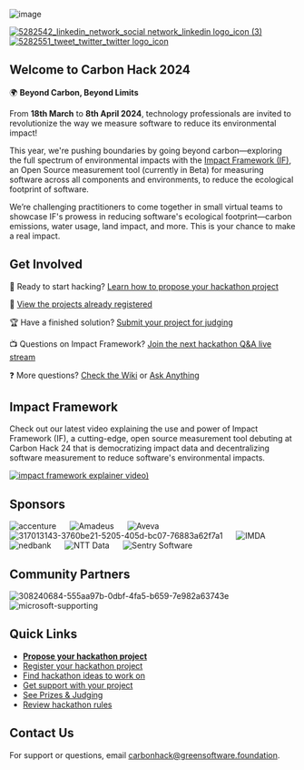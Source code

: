 ![image](https://github.com/Green-Software-Foundation/hack/assets/20337337/f7a0f478-e5ad-4d5c-bb5d-395426e2a42a)

[![5282542_linkedin_network_social network_linkedin logo_icon (3)](https://github.com/Green-Software-Foundation/hack/assets/11027021/91f684ab-31bd-4834-9802-c353eea8cc22)](https://www.linkedin.com/company/green-software-foundation/)
[![5282551_tweet_twitter_twitter logo_icon](https://github.com/Green-Software-Foundation/hack/assets/11027021/8b6dfd31-02b1-4115-a05c-3116f5af3d1e)](https://twitter.com/gsfcommunity)

## Welcome to Carbon Hack 2024

🌍 **Beyond Carbon, Beyond Limits**

From **18th March** to **8th April 2024**, technology professionals are invited to revolutionize the way we measure software to reduce its environmental impact! 

This year, we're pushing boundaries by going beyond carbon—exploring the full spectrum of environmental impacts with the [Impact Framework (IF)](https://if.greensoftware.foundation/), an Open Source measurement tool (currently in Beta) for measuring software across all components and environments, to reduce the ecological footprint of software.

We’re challenging practitioners to come together in small virtual teams to showcase IF's prowess in reducing software's ecological footprint—carbon emissions, water usage, land impact, and more. This is your chance to make a real impact.

## Get Involved

🚀 Ready to start hacking? [Learn how to propose your hackathon project](https://github.com/Green-Software-Foundation/hack/wiki/Participant-Guide#i-want-to-lead-a-hackathon-project)

🚧 [View the projects already registered](https://github.com/Green-Software-Foundation/hack/issues)

🏆 Have a finished solution? [Submit your project for judging](https://github.com/Green-Software-Foundation/hack/wiki/Submit-your-project-for-judging)

📺 Questions on Impact Framework? [Join the next hackathon Q&A live stream](https://grnsft.org/hack/live/github)

❓ More questions? [Check the Wiki](https://github.com/Green-Software-Foundation/hack/wiki) or [Ask Anything](https://github.com/Green-Software-Foundation/hack/discussions/categories/ask-anything)

## Impact Framework

Check out our latest video explaining the use and power of Impact Framework (IF), a cutting-edge, open source measurement tool debuting at Carbon Hack 24 that is democratizing impact data and decentralizing software measurement to reduce software's environmental impacts.

[![impact framework explainer video)](https://github.com/Green-Software-Foundation/hack/assets/11027021/541b9e21-85ab-47ab-8d43-c8e2111408a7)](https://www.youtube.com/watch?v=msk-55owTeM)

## Sponsors

![accenture](https://github.com/Green-Software-Foundation/hack/assets/11027021/6fd00c6a-e04b-4bba-abaf-23c61b1c33ab)&nbsp;&nbsp;&nbsp;&nbsp;&nbsp;
![Amadeus](https://github.com/Green-Software-Foundation/hack/assets/11027021/f1adcd5f-b4a2-40f2-a7dc-dd14e026ee6e)&nbsp;&nbsp;&nbsp;&nbsp;&nbsp;
![Aveva](https://github.com/Green-Software-Foundation/hack/assets/11027021/0fe4278a-1404-4788-aa13-bb2bc80df122)&nbsp;&nbsp;&nbsp;&nbsp;&nbsp;
![317013143-3760be21-5205-405d-bc07-76883a62f7a1](https://github.com/Green-Software-Foundation/hack/assets/11027021/6bcb2157-9603-4bd3-a994-fdd76b4e2de7)&nbsp;&nbsp;&nbsp;&nbsp;&nbsp;
![IMDA](https://github.com/Green-Software-Foundation/hack/assets/11027021/f7c7dae4-4c7b-4186-b7d9-ce572dd70539)&nbsp;&nbsp;&nbsp;&nbsp;&nbsp;
![nedbank](https://github.com/Green-Software-Foundation/hack/assets/11027021/00a04999-b2b5-47e1-8d92-ef88e070c3ea)&nbsp;&nbsp;&nbsp;&nbsp;&nbsp;
![NTT Data](https://github.com/Green-Software-Foundation/hack/assets/11027021/efd28da8-a0cc-4181-8582-9a252957df9a)&nbsp;&nbsp;&nbsp;&nbsp;&nbsp;
![Sentry Software](https://github.com/Green-Software-Foundation/hack/assets/11027021/e5bf0d65-9ba5-4d3e-be37-10bfb5671470)

## Community Partners

![308240684-555aa97b-0dbf-4fa5-b659-7e982a63743e](https://github.com/Green-Software-Foundation/hack/assets/11027021/a915b641-f7bc-46e8-aca9-09f2daeca601)&nbsp;&nbsp;&nbsp;&nbsp;&nbsp;
![microsoft-supporting](https://github.com/Green-Software-Foundation/hack/assets/11027021/d45e6f38-0b74-498a-a811-f501ae5a9d1e)

## Quick Links

* **[Propose your hackathon project](https://github.com/Green-Software-Foundation/hack/issues/new?labels=draft&projects=Green-Software-Foundation%2Fprojects%2F47&template=hackathon-project.yml&title=%5BYour+project+name%5D)**
* [Register your hackathon project](https://hack.greensoftware.foundation/register)
* [Find hackathon ideas to work on](https://github.com/Green-Software-Foundation/hack/discussions/categories/develop-an-idea)
* [Get support with your project](https://github.com/Green-Software-Foundation/hack/discussions/categories/project-support)
* [See Prizes & Judging](https://github.com/Green-Software-Foundation/hack/wiki/Prizes)
* [Review hackathon rules](https://github.com/Green-Software-Foundation/hack/wiki/Rules-and-Terms)

## Contact Us

For support or questions, email carbonhack@greensoftware.foundation.

